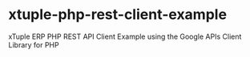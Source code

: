 xtuple-php-rest-client-example
==============================

xTuple ERP PHP REST API Client Example using the Google APIs Client Library for PHP
